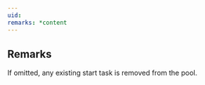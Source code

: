 ```yaml
---
uid: 
remarks: *content
---
```

## Remarks  
 If omitted, any existing start task is removed from the pool.